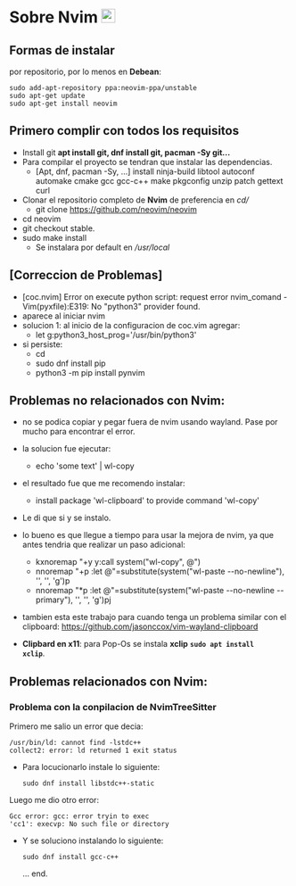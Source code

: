 # Sobre Nvim <img style="height: 25px" src="../assets/Nvim.png">
## Formas de instalar
por repositorio, por lo menos en **Debean**:
```shell
sudo add-apt-repository ppa:neovim-ppa/unstable
sudo apt-get update
sudo apt-get install neovim
```

## Primero complir con todos los requisitos
* Install git **apt install git, dnf install git, pacman -Sy git...**
* Para compilar el proyecto se tendran que instalar las dependencias.
   - [Apt, dnf, pacman -Sy, ...] install ninja-build libtool autoconf automake cmake gcc gcc-c++ make pkgconfig unzip patch gettext curl
* Clonar el repositorio completo de **Nvim** de preferencia en *cd/*
   - git clone <https://github.com/neovim/neovim>
* cd neovim
* git checkout stable.
* sudo make install
   - Se instalara por default en */usr/local*

## [Correccion de Problemas]
* [coc.nvim] Error on execute python script: request error nvim_comand -
Vim(pyxfile):E319: No "python3" provider found.
* aparece al iniciar nvim
* solucion 1: al inicio de la configuracion de coc.vim agregar:
   - let g:python3_host_prog='/usr/bin/python3'
* si persiste:
   - cd
   - sudo dnf install pip
   - python3 -m pip install pynvim


## Problemas no relacionados con Nvim:
* no se podica copiar y pegar fuera de nvim usando wayland. Pase por mucho para encontrar el error.
* la solucion fue ejecutar:
   - echo 'some text' | wl-copy
* el resultado fue que me recomendo instalar:
   - install package 'wl-clipboard' to provide command 'wl-copy'
* Le di que si y se instalo.
* lo bueno es que llegue a tiempo para usar la mejora de nvim, ya que antes tendria que realizar un paso adicional:
   - kxnoremap "+y y:call system("wl-copy", @")<cr>
   - nnoremap "+p :let @"=substitute(system("wl-paste --no-newline"), '<C-v><C-m>', '', 'g')<cr>p
   - nnoremap "*p :let @"=substitute(system("wl-paste --no-newline --primary"), '<C-v><C-m>', '', 'g')<cr>pj
* tambien esta este trabajo para cuando tenga un problema similar con el
   clipboard: <https://github.com/jasonccox/vim-wayland-clipboard>

* **Clipbard en x11**: para Pop-Os se instala **xclip** <code>**sudo apt install xclip**</code>.

## Problemas relacionados con Nvim:
### Problema con la conpilacion de NvimTreeSitter
Primero me salio un error que decia:
```shell
/usr/bin/ld: cannot find -lstdc++
collect2: error: ld returned 1 exit status
```
- Para locucionarlo instale lo siguiente:
  ```shell
  sudo dnf install libstdc++-static
  ```
Luego me dio otro error:
```shell
Gcc error: gcc: error tryin to exec
'cc1': execvp: No such file or directory
```
- Y se soluciono instalando lo siguiente:
  ```shell
  sudo dnf install gcc-c++
  ```
  ... end.

